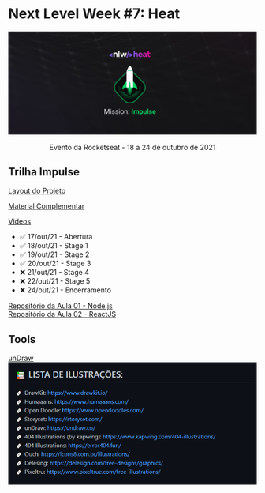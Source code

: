 # Next Level Week #7: Heat

![nlw-heat-impulse-logo](./archive/nlw-heat-impulse.jpg)

<p align="center">Evento da Rocketseat - 18 a 24 de outubro de 2021</p>

## Trilha Impulse

[Layout do Projeto](https://www.figma.com/community/file/1031699316177416916)

[Material Complementar](https://efficient-sloth-d85.notion.site/Impulse-240cb588fb8d4089917c7a6cef0008b3)

[Videos](https://nextlevelweek.com/episodios/impulse/aula-1/edicao/7)

- ✅ 17/out/21 - Abertura
- ✅ 18/out/21 - Stage 1
- ✅ 19/out/21 - Stage 2
- ✅ 20/out/21 - Stage 3
- ❌ 21/out/21 - Stage 4
- ❌ 22/out/21 - Stage 5
- ❌ 24/out/21 - Encerramento

[Repositório da Aula 01 - Node.js](https://github.com/rocketseat-education/nlw-heat-node)\
[Repositório da Aula 02 - ReactJS](https://github.com/rocketseat-education/nlw-heat-web)

## Tools

[unDraw](https://undraw.co/)
![Tools](./archive/tools.png)
